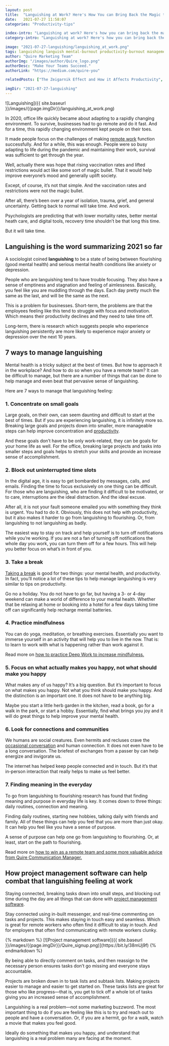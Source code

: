 ```yaml
---
layout: post
title:  "Languishing at Work? Here's How You can Bring Back the Magic to Your Job"
date:   2021-07-27 11:58:07
categories: "Productivity-tips"

index-intro: "Languishing at work? Here's how you can bring back the magic to your job with these 7 tips for managing languishing."
category-intro: "Languishing at work? Here's how you can bring back the magic to your job with these 7 tips for managing languishing."

image: "2021-07-27-languishing/languishing_at_work.png"
tags: languishing languish mental-burnout productivity-burnout management productivity-advice work-life-balance work-management-software work-management-app work-management-platform best-work-management-software work-management productivity productivity-app productivity-tool team-management-software work-management-software team-communication team-productivity task-scheduling-software increase-productivity remote-team to-do-list-app working-remotely task-management task-management-software project-management-software productivity-tips to-do-list task-list productivity-tips working-culture
author: "Quire Marketing Team"
authorImg: "/images/author/Quire_logo.png"
authorDesc: "Make Your Teams Succeed."
authorLink: "https://medium.com/quire-you"

relatedPosts: ["The Zeigarnik Effect and How it Affects Productivity", "Even Zoom CEO has Zoom Fatigue: How to Stop Being Burnout in the Remote Working Era", "What are Employers Looking for in Candidates for Fully Remote Jobs?"]

imgDir: "2021-07-27-languishing"
---
```


![Languishing]({{ site.baseurl }}/images/{{page.imgDir}}/languishing_at_work.png)

In 2020, office life quickly became about adapting to a rapidly changing environment. To survive, businesses had to go remote and do it fast. And for a time, this rapidly changing environment kept people on their toes.

It made people focus on the challenges of making [remote work](https://quire.io/blog/p/google-apple-twitter-productivity.html) function successfully. And for a while, this was enough. People were so busy adapting to life during the pandemic and maintaining their work, survival was sufficient to get through the year.

Well, actually there was hope that rising vaccination rates and lifted restrictions would act like some sort of magic bullet. That it would help improve everyone’s mood and generally uplift society.

Except, of course, it’s not that simple. And the vaccination rates and restrictions were not the magic bullet.

After all, there’s been over a year of isolation, trauma, grief, and general uncertainty. Getting back to normal will take time. And work.

Psychologists are predicting that with lower mortality rates, better mental heath care, and digital tools, recovery time shouldn’t be that long this time.

But it will take time.

## Languishing is the word summarizing 2021 so far

A sociologist coined **languishing** to be a state of being between flourishing (good mental health) and serious mental health conditions like anxiety or depression.

People who are languishing tend to have trouble focusing. They also have a sense of emptiness and stagnation and feeling of aimlessness. Basically, you feel like you are muddling through the days. Each day pretty much the same as the last, and will be the same as the next.

This is a problem for businesses. Short-term, the problems are that the employees feeling like this tend to struggle with focus and motivation. Which means their productivity declines and they need to take time off.

Long-term, there is research which suggests people who experience languishing persistently are more likely to experience major anxiety or depression over the next 10 years.

## 7 ways to manage languishing

Mental health is a tricky subject at the best of times. But how to approach it in the workplace? And how to do so when you have a remote team? It can be difficult to manage, but there are a number of things that can be done to help manage and even beat that pervasive sense of languishing.

Here are 7 ways to manage that languishing feeling:

### 1. Concentrate on small goals

Large goals, on their own, can seem daunting and difficult to start at the best of times. But if you are experiencing languishing, it is infinitely more so. Breaking large goals and projects down into smaller, more manageable steps can help improve concentration and [productivity](https://quire.io/blog/category/productivity-tips/).

And these goals don’t have to be only work-related, they can be goals for your home life as well.
For the office, breaking large projects and tasks into smaller steps and goals helps to stretch your skills and provide an increase sense of accomplishment.

### 2. Block out uninterrupted time slots

In the digital age, it is easy to get bombarded by messages, calls, and emails. Finding the time to focus exclusively on one thing can be difficult. For those who are languishing, who are finding it difficult to be motivated, or to care, interruptions are the ideal distraction. And the ideal excuse.

After all, it is not your fault someone emailed you with something they think is urgent. You had to do it.
Obviously, this does not help with productivity, but it also makes it harder to go from languishing to flourishing. Or, from languishing to not languishing as badly.

The easiest way to stay on track and help yourself is to turn off notifications while you’re working. If you are not a fan of turning off notifications the whole day you work, you can turn them off for a few hours. This will help you better focus on what’s in front of you.

### 3. Take a break

[Taking a break](https://quire.io/blog/p/how-to-properly-take-a-break.html) is good for two things: your mental health, and productivity. In fact, you’ll notice a lot of these tips to help manage languishing is very similar to tips on productivity.

Go no a holiday. You do not have to go far, but having a 3- or 4-day weekend can make a world of difference to your mental health. Whether that be relaxing at home or booking into a hotel for a few days taking time off can significantly help recharge mental batteries. 

### 4. Practice mindfulness

You can do yoga, meditation, or breathing exercises. Essentially you want to immerse yourself in an activity that will help you to live in the now. That is: to learn to work with what is happening rather than work against it.

<p class="notice">Read more on <a href="https://quire.io/blog/p/how-to-deep-work.html">how to practice Deep Work to increase mindfulness.</a></p>

### 5. Focus on what actually makes you happy, not what should make you happy

What makes any of us happy? It’s a big question. But it’s important to focus on what makes you happy. Not what you think should make you happy. And the distinction is an important one. It does not have to be anything big.

Maybe you start a little herb garden in the kitchen, read a book, go for a walk in the park, or start a hobby. Essentially, find what brings you joy and it will do great things to help improve your mental health. 

### 6. Look for connections and communities

We humans are social creatures. Even hermits and recluses crave the [occasional conversation](https://quire.io/blog/p/transparency-in-communication.markdown.html) and human connection. It does not even have to be a long conversation. The briefest of exchanges from a passer by can help energize and invigorate us.

The internet has helped keep people connected and in touch. But it’s that in-person interaction that really helps to make us feel better.

### 7. Finding meaning in the everyday

To go from languishing to flourishing research has found that finding meaning and purpose in everyday life is key. It comes down to three things: daily routines, connection and meaning.

Finding daily routines, starting new hobbies, talking daily with friends and family. All of these things can help you feel that you are more than just okay. It can help you feel like you have a sense of purpose.

A sense of purpose can help one go from languishing to flourishing. Or, at least, start on the path to flourishing.

<p class="notice">Read more on <a href="https://quire.io/blog/p/remote-team-advice.html">how to win as a remote team and some more valuable advice from Quire Communication Manager.</a></p>

## How project management software can help combat that languishing feeling at work

Staying connected, breaking tasks down into small steps, and blocking out time during the day are all things that can done with [project management software](https://quire.io/compare/best-project-management-software-reviews-comparisons).

Stay connected using in-built messenger, and real-time commenting on tasks and projects. This makes staying in touch easy and seamless. Which is great for remote workers who often find it difficult to stay in touch. And for employers that often find communicating with remote workers clunky.

<div class="guest-only">
{% markdown %}
[![Project management software]({{ site.baseurl }}/images/{{page.imgDir}}/Quire_signup.png)](https://bit.ly/38mUj9f)
{% endmarkdown %}
</div>

By being able to directly comment on tasks, and then reassign to the necessary person ensures tasks don’t go missing and everyone stays accountable.

Projects are broken down in to task lists and subtask lists. Making projects easier to manage and easier to get started on. These tasks lists are great for those who like progress—that is, you get to tick off a whole lot of tasks giving you an increased sense of accomplishment.

Languishing is a real problem—not some marketing buzzword. The most important thing to do if you are feeling like this is to try and reach out to people and have a conversation. Or, if you are a hermit, go for a walk, watch a movie that makes you feel good.

Ideally do something that makes you happy, and understand that languishing is a real problem many are facing at the moment.


[jekyll]:      http://jekyllrb.com
[jekyll-gh]:   https://github.com/jekyll/jekyll
[jekyll-help]: https://github.com/jekyll/jekyll-help
